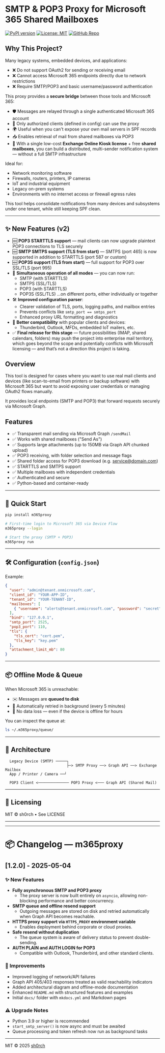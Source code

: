 # SMTP & POP3 Proxy for Microsoft 365 Shared Mailboxes

[![PyPI version](https://img.shields.io/pypi/v/m365proxy.svg)](https://pypi.org/project/m365proxy/)
[![License: MIT](https://img.shields.io/badge/License-MIT-blue.svg)](LICENSE)
[![GitHub Repo](https://img.shields.io/badge/GitHub-sh0rch%2Fm365proxy-blue)](https://github.com/sh0rch/m365proxy)

## Why This Project?

Many legacy systems, embedded devices, and applications:

- ❌ Do not support OAuth2 for sending or receiving email
- ❌ Cannot access Microsoft 365 endpoints directly due to network restrictions
- ❌ Require SMTP/POP3 and basic username/password authentication

This proxy provides a **secure bridge** between those tools and Microsoft 365:

- 🛡️ Messages are relayed through a single authenticated Microsoft 365 account
- 🔐 Only authorized clients (defined in config) can use the proxy
- 🌍 Useful when you can't expose your own mail servers in SPF records
- 📥 Enables retrieval of mail from shared mailboxes via POP3
- 💸 With a single low-cost **Exchange Online Kiosk license** + free **shared mailboxes**, you can build a distributed, multi-sender notification system — without a full SMTP infrastructure

Ideal for:

- Network monitoring software
- Firewalls, routers, printers, IP cameras
- IoT and industrial equipment
- Legacy on-prem systems
- Environments with no internet access or firewall egress rules

This tool helps consolidate notifications from many devices and subsystems under one tenant, while still keeping SPF clean.

---

## ✨ New Features (v2)

- 🆕 **POP3 STARTTLS support** — mail clients can now upgrade plaintext POP3 connections to TLS securely
- 🆕 **SMTP SMTPS support (TLS from start)** — SMTPS (port 465) is now supported in addition to STARTTLS (port 587 or custom)
- 🆕 **POP3S support (TLS from start)** — full support for POP3 over SSL/TLS (port 995)
- 🔁 **Simultaneous operation of all modes** — you can now run:
  - SMTP (with STARTTLS)
  - SMTPS (SSL/TLS)
  - POP3 (with STARTTLS)
  - POP3S (SSL/TLS)
    …on different ports, either individually or together
- 🛠 **Improved configuration parser**:
  - Clearer validation of TLS, ports, logging paths, and mailbox entries
  - Prevents conflicts like `smtp_port == smtps_port`
  - Enhanced proxy URL formatting and diagnostics
- 🤝 **Better compatibility** with popular clients and devices:
  - Thunderbird, Outlook, MFDs, embedded IoT mailers, etc.
- ✅ **Final release for this stage** — future possibilities (IMAP, shared calendars, folders) may push the project into enterprise mail territory, which goes beyond the scope and potentially conflicts with Microsoft licensing — and that’s not a direction this project is taking.

## Overview

This tool is designed for cases where you want to use real mail clients and devices (like scan-to-email from printers or backup software) with Microsoft 365 but want to avoid exposing user credentials or managing OAuth2 flows manually.

It provides local endpoints (SMTP and POP3) that forward requests securely via Microsoft Graph.

## Features

- ✅ Transparent mail sending via Microsoft Graph `/sendMail`
- ✅ Works with shared mailboxes ("Send As")
- ✅ Supports large attachments (up to 150MB via Graph API chunked upload)
- ✅ POP3 receiving, with folder selection and message flags
- ✅ Shared folder access for POP3 download (e.g. service@domain.com)
- ✅ STARTTLS and SMTPS support
- ✅ Multiple mailboxes with independent credentials
- ✅ Authenticated and secure
- ✅ Python-based and container-ready

---

## 🚀 Quick Start

```bash
pip install m365proxy

# First-time login to Microsoft 365 via Device Flow
m365proxy --login

# Start the proxy (SMTP + POP3)
m365proxy run
```

---

## 🛠 Configuration (`config.json`)

Example:

```json
{
  "user": "admin@tenant.onmicrosoft.com",
  "client_id": "YOUR-APP-ID",
  "tenant_id": "YOUR-TENANT-ID",
  "mailboxes": [
    { "username": "alerts@tenant.onmicrosoft.com", "password": "secret" }
  ],
  "bind": "127.0.0.1",
  "smtp_port": 2525,
  "pop3_port": 110,
  "tls": {
    "tls_cert": "cert.pem",
    "tls_key": "key.pem"
  },
  "attachment_limit_mb": 80
}
```

---

## 📦 Offline Mode & Queue

When Microsoft 365 is unreachable:

- ✉️ Messages are **queued to disk**
- 🔄 Automatically retried in background (every 5 minutes)
- 🧊 No data loss — even if the device is offline for hours

You can inspect the queue at:

```bash
ls ~/.m365proxy/queue/
```

---

## 📡 Architecture

```
  Legacy Device (SMTP) ─────┐
                            ├─> SMTP Proxy ──> Graph API ──> Exchange Mailbox
  App / Printer / Camera ──┘

  POP3 Client <────────────── POP3 Proxy <─── Graph API (Shared Mail)
```

---

## 🪪 Licensing

MIT © sh0rch • See LICENSE

---

---

# 📦 Changelog — m365proxy

## [1.2.0] - 2025-05-04

### ✨ New Features

- **Fully asynchronous SMTP and POP3 proxy**
  - The proxy server is now built entirely on `asyncio`, allowing non-blocking performance and better concurrency.
- **SMTP queue and offline resend support**
  - Outgoing messages are stored on disk and retried automatically when Graph API becomes reachable.
- **HTTPS proxy support via `HTTPS_PROXY` environment variable**
  - Enables deployment behind corporate or cloud proxies.
- **Safe resend without duplication**
  - The queue system is aware of delivery status to prevent double-sending.
- **AUTH PLAIN and AUTH LOGIN for POP3**
  - Compatible with Outlook, Thunderbird, and other standard clients.

### 🔧 Improvements

- Improved logging of network/API failures
- Graph API 405/403 responses treated as valid reachability indicators
- Added architectural diagram and offline-mode documentation
- Enhanced `README.md` with structured features and examples
- Initial `docs/` folder with `mkdocs.yml` and Markdown pages

### ⚠️ Upgrade Notes

- Python 3.9 or higher is recommended
- `start_smtp_server()` is now async and must be awaited
- Queue processing and token refresh now run as background tasks

---

MIT © 2025 [sh0rch](https://github.com/sh0rch)
